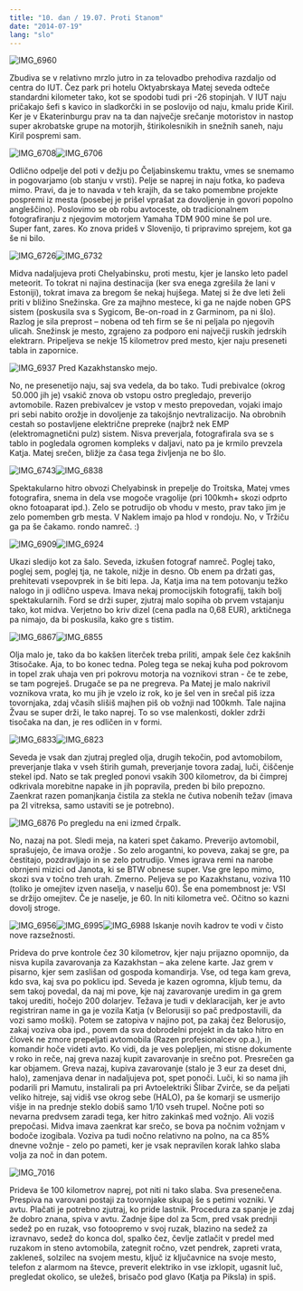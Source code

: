 ```yaml
---
title: "10. dan / 19.07. Proti Stanom"
date: "2014-07-19"
lang: "slo"
---
```


![IMG_6960](../images/IMG_6960.jpg)

Zbudiva se v relativno mrzlo jutro in za telovadbo prehodiva razdaljo od centra do IUT. Čez park pri hotelu Oktyabrskaya Matej seveda odteče standardni kilometer tako, kot se spodobi tudi pri -26 stopinjah. V IUT naju pričakajo šefi s kavico in sladkorčki in se poslovijo od naju, kmalu pride Kiril. Ker je v Ekaterinburgu prav na ta dan največje srečanje motoristov in nastop super akrobatske grupe na motorjih, štirikolesnikih in snežnih saneh, naju Kiril pospremi sam.

![IMG_6708](../images/IMG_6708.jpg)![IMG_6706](../images/IMG_6706.jpg)

Odlično odpelje del poti v dežju po Čeljabinskemu traktu, vmes se snemamo in pogovarjamo (ob stanju v vrsti). Pelje se naprej in naju fotka, ko padeva mimo. Pravi, da je to navada v teh krajih, da se tako pomembne projekte pospremi iz mesta (posebej je prišel vprašat za dovoljenje in govori popolno angleščino). Poslovimo se ob robu avtoceste, ob tradicionalnem fotografiranju z njegovim motorjem Yamaha TDM 900 mine še pol ure. Super fant, zares. Ko znova prideš v Slovenijo, ti pripravimo sprejem, kot ga še ni bilo.

![IMG_6726](../images/IMG_6726.jpg)![IMG_6732](../images/IMG_6732.jpg)

Midva nadaljujeva proti Chelyabinsku, proti mestu, kjer je lansko leto padel meteorit. To tokrat ni najina destinacija (ker sva enega zgrešila že lani v Estoniji), tokrat imava za bregom še nekaj hujšega. Matej si že dve leti želi priti v bližino Snežinska. Gre za majhno mestece, ki ga ne najde noben GPS sistem (poskusila sva s Sygicom, Be-on-road in z Garminom, pa ni šlo). Razlog je sila preprost – nobena od teh firm se še ni peljala po njegovih ulicah. Snežinsk je mesto, zgrajeno za podporo eni največji ruskih jedrskih elektrarn. Pripeljeva se nekje 15 kilometrov pred mesto, kjer naju preseneti tabla in zapornice.

![IMG_6937](../images/IMG_6937.jpg) Pred Kazakhstansko mejo.

No, ne presenetijo naju, saj sva vedela, da bo tako. Tudi prebivalce (okrog  50.000 jih je) vsakič znova ob vstopu ostro pregledajo, preverijo avtomobile. Razen prebivalcev je vstop v mesto prepovedan, vojaki imajo pri sebi nabito orožje in dovoljenje za takojšnjo nevtralizacijo. Na obrobnih cestah so postavljene električne prepreke (najbrž nek EMP (elektromagnetični pulz) sistem. Nisva preverjala, fotografirala sva se s tablo in pogledala ogromen kompleks v daljavi, nato pa je krmilo prevzela Katja. Matej srečen, bližje za časa tega življenja ne bo šlo.

![IMG_6743](../images/IMG_6743.jpg)![IMG_6838](../images/IMG_6838.jpg)

Spektakularno hitro obvozi Chelyabinsk in prepelje do Troitska, Matej vmes fotografira, snema in dela vse mogoče vragolije (pri 100kmh+ skozi odprto okno fotoaparat ipd.). Zelo se potrudijo ob vhodu v mesto, prav tako jim je zelo pomemben grb mesta. V Naklem imajo pa hlod v rondoju. No, v Tržiču ga pa še čakamo. rondo namreč. :)

![IMG_6909](../images/IMG_6909.jpg)![IMG_6924](../images/IMG_6924.jpg)

Ukazi sledijo kot za šalo. Seveda, izkušen fotograf namreč. Poglej tako, poglej sem, poglej tja, ne takole, nižje in desno. Ob enem pa držati gas, prehitevati vsepovprek in še biti lepa. Ja, Katja ima na tem potovanju težko nalogo in ji odlično uspeva. Imava nekaj promocijskih fotografij, takih bolj spektakularnih. Ford se drži super, zjutraj malo sopiha ob prvem vstajanju tako, kot midva. Verjetno bo kriv dizel (cena padla na 0,68 EUR), arktičnega pa nimajo, da bi poskusila, kako gre s tistim.

![IMG_6867](../images/IMG_6867.jpg)![IMG_6855](../images/IMG_6855.jpg)

Olja malo je, tako da bo kakšen literček treba priliti, ampak šele čez kakšnih 3tisočake. Aja, to bo konec tedna. Poleg tega se nekaj kuha pod pokrovom in topel zrak uhaja ven pri pokrovu motorja na voznikovi stran - če te zebe, se tam pogreješ. Drugače se pa ne pregreva. Pa Matej je malo nakrivil voznikova vrata, ko mu jih je vzelo iz rok, ko je šel ven in srečal piš izza tovornjaka, zdaj včasih slišiš majhen piš ob vožnji nad 100kmh. Tale najina Žvau se super drži, le tako naprej. To so vse malenkosti, dokler zdrži tisočaka na dan, je res odličen in v formi.

![IMG_6833](../images/IMG_6833.jpg)![IMG_6823](../images/IMG_6823.jpg)

Seveda je vsak dan zjutraj pregled olja, drugih tekočin, pod avtomobilom, preverjanje tlaka v vseh štirih gumah, preverjanje tovora zadaj, luči, čiščenje stekel ipd. Nato se tak pregled ponovi vsakih 300 kilometrov, da bi čimprej odkrivala morebitne napake in jih popravila, preden bi bilo prepozno. Zaenkrat razen pomanjkanja čistila za stekla ne čutiva nobenih težav (imava pa 2l vitreksa, samo ustaviti se je potrebno).

![IMG_6876](../images/IMG_6876.jpg) Po pregledu na eni izmed črpalk.

No, nazaj na pot. Sledi meja, na kateri spet čakamo. Preverijo avtomobil, sprašujejo, če imava orožje . So zelo arogantni, ko poveva, zakaj se gre, pa čestitajo, pozdravljajo in se zelo potrudijo. Vmes igrava remi na narobe obrnjeni mizici od Janota, ki se BTW obnese super. Vse gre lepo mimo, skozi sva v točno treh urah. Zmerno. Peljeva se po Kazakhstanu, voziva 110 (toliko je omejitev izven naselja, v naselju 60). Še ena pomembnost je: VSI se držijo omejitev. Če je naselje, je 60. In niti kilometra več. Očitno so kazni dovolj stroge.

![IMG_6956](../images/IMG_6956.jpg)![IMG_6995](../images/IMG_6995.jpg)![IMG_6988](../images/IMG_6988.jpg) Iskanje novih kadrov te vodi v čisto nove razsežnosti.

Prideva do prve kontrole čez 30 kilometrov, kjer naju prijazno opomnijo, da nisva kupila zavarovanja za Kazakhstan – aka zelene karte. Jaz grem v pisarno, kjer sem zaslišan od gospoda komandirja. Vse, od tega kam greva, kdo sva, kaj sva po poklicu ipd. Seveda je kazen ogromna, kljub temu, da sem takoj povedal, da naj mi pove, kje naj zavarovanje uredim in ga grem takoj urediti, hočejo 200 dolarjev. Težava je tudi v deklaracijah, ker je avto registriran name in ga je vozila Katja (v Belorusiji so pač predpostavili, da vozi samo moški). Potem se zatopiva v najino pot, pa zakaj čez Belorusijo, zakaj voziva oba ipd., povem da sva dobrodelni projekt in da tako hitro en človek ne zmore prepeljati avtomobila (Razen profesionalcev op.a.), in komandir hoče videti avto. Ko vidi, da je ves polepljen, mi stisne dokumente v roko in reče, naj greva nazaj kupit zavarovanje in srečno pot. Presrečen ga kar objamem. Greva nazaj, kupiva zavarovanje (stalo je 3 eur za deset dni, halo), zamenjava denar in nadaljujeva pot, spet ponoči. Luči, ki so nama jih podarili pri Mamutu, instalirali pa pri Avtoelektriki Šlibar Zvirče, se da peljati veliko hitreje, saj vidiš vse okrog sebe (HALO), pa še komarji se usmerijo višje in na prednje steklo dobiš samo 1/10 vseh trupel. Nočne poti so nevarna predvsem zaradi tega, ker hitro zakinkaš med vožnjo. Ali voziš prepočasi. Midva imava zaenkrat kar srečo, se bova pa nočnim vožnjam v bodoče izogibala. Voziva pa tudi nočno relativno na polno, na ca 85% dnevne vožnje - zelo po pameti, ker je vsak nepravilen korak lahko slaba volja za noč in dan potem.

![IMG_7016](../images/IMG_7016.jpg)

Prideva še 100 kilometrov naprej, pot niti ni tako slaba. Sva presenečena. Prespiva na varovani postaji za tovornjake skupaj še s petimi vozniki. V avtu. Plačati je potrebno zjutraj, ko pride lastnik. Procedura za spanje je zdaj že dobro znana, spiva v avtu. Zadnje šipe dol za 5cm, pred vsak prednji sedež po en ruzak, vso fotoopremo v svoj ruzak, blazino na sedež za izravnavo, sedež do konca dol, spalko čez, čevlje zatlačit v predel med ruzakom in steno avtomobila, zategnit ročno, vzet pendrek, zapreti vrata, zakleneš, solzilec na svojem mestu, ključ iz ključavnice na svoje mesto, telefon z alarmom na števce, preverit elektriko in vse izklopit, ugasnit luč, pregledat okolico, se uležeš, brisačo pod glavo (Katja pa Piksla) in spiš.
